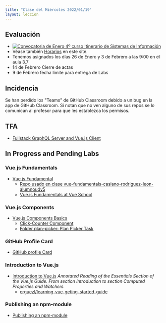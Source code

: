 ```yaml
---
title: "Clase del Miércoles 2022/01/19"
layout: leccion
---
```



## Evaluación

* [![Convocatoria de Enero 4º curso Itinerario de Sistemas de Información]({{site.baseurl}}/assets/images/calendario-de-examenes-4-sistemas-informacion-2122.png)](https://docs.google.com/document/d/1EWBw126xjajhrxd8VE7Syoatw-Kd79Rez8C57NhrTGc/edit)
* Véase también [Horarios]({{site.baseurl}}/timetables) en este site.
* Tenemos asignados los días 26 de Enero y 3 de Febrero a las 9:00 en el aula 3.7
* 14 de Febrero Cierre de actas
*  9 de Febrero fecha límite para entrega de Labs


## Incidencia

Se han perdido los "Teams" de GitHub Classroom debido a un bug en la app de GitHub Classroom.
Si notan que no ven alguno de sus repos se lo comunican al profesor para que les establezca los permisos.

## TFA

* [Fullstack GraphQL Server and Vue.js Client](https://github.com/crguezl/fullstack-graphql-vue)


## In Progress and Pending Labs 

### Vue.js Fundamentals

* [Vue.js Fundamental](https://github.com/crguezl/vuejs-fundamentals)
   * [Repo usado en clase vue-fundamentals-casiano-rodriguez-leon-alumnoudv5](https://github.com/ULL-ESIT-DMSI-1920/vue-fundamentals-casiano-rodriguez-leon-alumnoudv5)
   * [Vue.js Fundamentals at Vue School](https://vueschool.io/courses/vuejs-fundamentals)

### Vue.js Components 

* [Vue.js Components Basics](https://github.com/crguezl/vuejs-components-basics-plan-picker-component) 
  * [Click-Counter Component](https://github.com/crguezl/vuejs-components-basics-plan-picker-component#folder-click-counter-click-counter-task)
  * [Folder plan-picker: Plan Picker Task](https://github.com/crguezl/vuejs-components-basics-plan-picker-component#folder-plan-picker-plan-picker-task)

### GitHub Profile Card 

* [GitHub profile Card](https://github.com/crguezl/vuejs-components-github-profile-card)


### Introduction to Vue.js

* [Introduction to Vue.js]({{site.baseurl}}/tema3-modelos-emergentes/practicas/vue-intro/)  *Annotated Reading of the Essentials Section of the Vue.js Guide. From section Introduction to section Computed Properties and Watchers*
  * [crguezl/learning-vue-geting-started-guide](https://github.com/crguezl/learning-vue-geting-started-guide)
 
### Publishing an npm-module

 * [Publishing an npm-module]({{site.baseurl}}//tema1-introduccion/practicas/npm-module/)